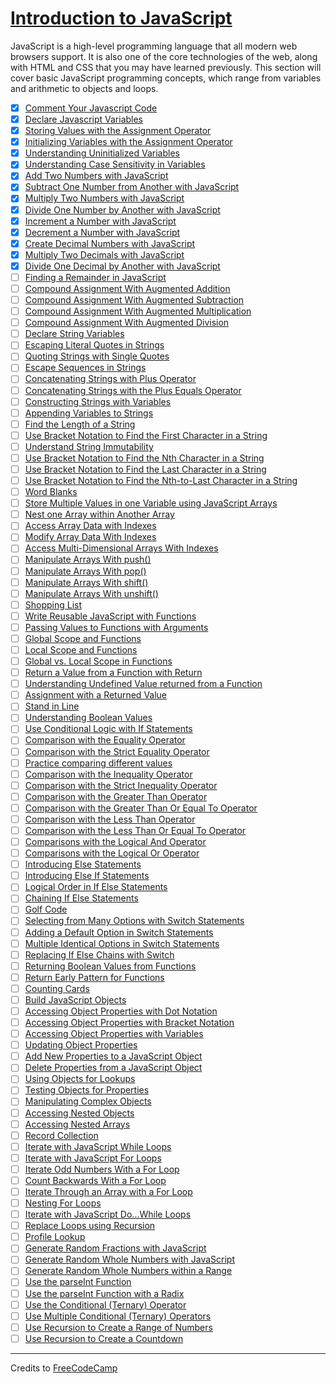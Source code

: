 # [Introduction to JavaScript](https://learn.freecodecamp.org/javascript-algorithms-and-data-structures/basic-javascript/)

JavaScript is a high-level programming language that all modern web browsers support. It is also one of the core technologies of the web, along with HTML and CSS that you may have learned previously. This section will cover basic JavaScript programming concepts, which range from variables and arithmetic to objects and loops.

- [x] [Comment Your Javascript Code](001-comment-your-javascript-code.js)
- [x] [Declare Javascript Variables](002-declare-javascript-variables.js)
- [x] [Storing Values with the Assignment Operator](003-storing-values-with-the-assignment-operator.js)
- [x] [Initializing Variables with the Assignment Operator](004-initializing-variables-with-the-assignment-operator.js)
- [x] [Understanding Uninitialized Variables](005-understanding-uninitialized-variables.js)
- [x] [Understanding Case Sensitivity in Variables](006-understanding-case-sensitivity-in-variables.js)
- [x] [Add Two Numbers with JavaScript](007-add-two-numbers-with-javascript.js)
- [x] [Subtract One Number from Another with JavaScript](008-subtract-one-number-from-another-with-javascript.js)
- [x] [Multiply Two Numbers with JavaScript](009-multiply-two-numbers-with-javascript.js)
- [x] [Divide One Number by Another with JavaScript](010-divide-one-number-by-another-with-javascript.js)
- [x] [Increment a Number with JavaScript](011-increment-a-number-with-javascript.js)
- [x] [Decrement a Number with JavaScript](012-decrement-a-number-with-javascript.js)
- [x] [Create Decimal Numbers with JavaScript](013-create-decimal-numbers-with-javascript.js)
- [x] [Multiply Two Decimals with JavaScript](014-multiply-two-decimals-with-javascript.js)
- [x] [Divide One Decimal by Another with JavaScript](015-divide-one-decimal-by-another-with-javascript.js)
- [ ] [Finding a Remainder in JavaScript](016-finding-a-remainder-in-javascript.js)
- [ ] [Compound Assignment With Augmented Addition](017-compound-assignment-with-augmented-addition.js)
- [ ] [Compound Assignment With Augmented Subtraction](018-compound-assignment-with-augmented-subtraction.js)
- [ ] [Compound Assignment With Augmented Multiplication](019-compound-assignment-with-augmented-multiplication.js)
- [ ] [Compound Assignment With Augmented Division](020-compound-assignment-with-augmented-division.js)
- [ ] [Declare String Variables](021-declare-string-variables.js)
- [ ] [Escaping Literal Quotes in Strings](022-escaping-literal-quotes-in-strings.js)
- [ ] [Quoting Strings with Single Quotes](023-quoting-strings-with-single-quotes.js)
- [ ] [Escape Sequences in Strings](024-escape-sequences-in-strings.js)
- [ ] [Concatenating Strings with Plus Operator](025-concatenating-strings-with-plus-operator.js)
- [ ] [Concatenating Strings with the Plus Equals Operator](026-concatenating-strings-with-the-plus-equals-operator.js)
- [ ] [Constructing Strings with Variables](027-constructing-strings-with-variables.js)
- [ ] [Appending Variables to Strings](028-appending-variables-to-strings.js)
- [ ] [Find the Length of a String](029-find-the-length-of-a-string.js)
- [ ] [Use Bracket Notation to Find the First Character in a String](030-use-bracket-notation-to-find-the-first-character-in-a-string.js)
- [ ] [Understand String Immutability](031-understand-string-immutability.js)
- [ ] [Use Bracket Notation to Find the Nth Character in a String](032-use-bracket-notation-to-find-the-nth-character-in-a-string.js)
- [ ] [Use Bracket Notation to Find the Last Character in a String](033-use-bracket-notation-to-find-the-last-character-in-a-string.js)
- [ ] [Use Bracket Notation to Find the Nth-to-Last Character in a String](034-use-bracket-notation-to-find-the-nth-to-last-character-in-a-string.js)
- [ ] [Word Blanks](035-word-blanks.js)
- [ ] [Store Multiple Values in one Variable using JavaScript Arrays](036-store-multiple-values-in-one-variable-using-javascript-arrays.js)
- [ ] [Nest one Array within Another Array](037-nest-one-array-within-another-array.js)
- [ ] [Access Array Data with Indexes](038-access-array-data-with-indexes.js)
- [ ] [Modify Array Data With Indexes](039-modify-array-data-with-indexes.js)
- [ ] [Access Multi-Dimensional Arrays With Indexes](040-access-multi-dimensional-arrays-with-indexes.js)
- [ ] [Manipulate Arrays With push()](041-manipulate-arrays-with-push.js)
- [ ] [Manipulate Arrays With pop()](042-manipulate-arrays-with-pop.js)
- [ ] [Manipulate Arrays With shift()](043-manipulate-arrays-with-shift.js)
- [ ] [Manipulate Arrays With unshift()](044-manipulate-arrays-with-unshift.js)
- [ ] [Shopping List](045-shopping-lis.js)
- [ ] [Write Reusable JavaScript with Functions](046-write-reusable-javascript-with-functions.js)
- [ ] [Passing Values to Functions with Arguments](047-passing-values-to-functions-with-arguments.js)
- [ ] [Global Scope and Functions](048-global-scope-and-functions.js)
- [ ] [Local Scope and Functions](049-local-scope-and-functions.js)
- [ ] [Global vs. Local Scope in Functions](050-global-vs--local-scope-in-functions.js)
- [ ] [Return a Value from a Function with Return](051-return-a-value-from-a-function-with-return.js)
- [ ] [Understanding Undefined Value returned from a Function](052-understanding-undefined-value-returned-from-a-function.js)
- [ ] [Assignment with a Returned Value](053-assignment-with-a-returned-value.js)
- [ ] [Stand in Line](054-stand-in-line.js)
- [ ] [Understanding Boolean Values](055-understanding-boolean-values.js)
- [ ] [Use Conditional Logic with If Statements](056-use-conditional-logic-with-if-statements.js)
- [ ] [Comparison with the Equality Operator](057-comparison-with-the-equality-operator.js)
- [ ] [Comparison with the Strict Equality Operator](058-comparison-with-the-strict-equality-operator.js)
- [ ] [Practice comparing different values](059-practice-comparing-different-values.js)
- [ ] [Comparison with the Inequality Operator](060-comparison-with-the-inequality-operator.js)
- [ ] [Comparison with the Strict Inequality Operator](061-comparison-with-the-strict-inequality-operator.js)
- [ ] [Comparison with the Greater Than Operator](062-comparison-with-the-greater-than-operator.js)
- [ ] [Comparison with the Greater Than Or Equal To Operator](063-comparison-with-the-greater-than-or-equal-to-operator.js)
- [ ] [Comparison with the Less Than Operator](064-comparison-with-the-less-than-operator.js)
- [ ] [Comparison with the Less Than Or Equal To Operator](065-comparison-with-the-less-than-or-equal-to-operator.js)
- [ ] [Comparisons with the Logical And Operator](066-comparisons-with-the-logical-and-operator.js)
- [ ] [Comparisons with the Logical Or Operator](067-comparisons-with-the-logical-or-operator.js)
- [ ] [Introducing Else Statements](068-introducing-else-statements.js)
- [ ] [Introducing Else If Statements](069-introducing-else-if-statements.js)
- [ ] [Logical Order in If Else Statements](070-logical-order-in-if-else-statements.js)
- [ ] [Chaining If Else Statements](071-chaining-if-else-statements.js)
- [ ] [Golf Code](072-golf-code.js)
- [ ] [Selecting from Many Options with Switch Statements](073-selecting-from-many-options-with-switch-statements.js)
- [ ] [Adding a Default Option in Switch Statements](074-adding-a-default-option-in-switch-statements.js)
- [ ] [Multiple Identical Options in Switch Statements](075-multiple-identical-options-in-switch-statements.js)
- [ ] [Replacing If Else Chains with Switch](076-replacing-if-else-chains-with-switch.js)
- [ ] [Returning Boolean Values from Functions](077-returning-boolean-values-from-functions.js)
- [ ] [Return Early Pattern for Functions](078-return-early-pattern-for-functions.js)
- [ ] [Counting Cards](079-counting-cards.js)
- [ ] [Build JavaScript Objects](080-build-javascript-objects.js)
- [ ] [Accessing Object Properties with Dot Notation](081-accessing-object-properties-with-dot-notation.js)
- [ ] [Accessing Object Properties with Bracket Notation](082-accessing-object-properties-with-bracket-notation.js)
- [ ] [Accessing Object Properties with Variables](083-accessing-object-properties-with-variables.js)
- [ ] [Updating Object Properties](084-updating-object-properties.js)
- [ ] [Add New Properties to a JavaScript Object](085-add-new-properties-to-a-javascript-object.js)
- [ ] [Delete Properties from a JavaScript Object](086-delete-properties-from-a-javascript-object.js)
- [ ] [Using Objects for Lookups](087-using-objects-for-lookups.js)
- [ ] [Testing Objects for Properties](088-testing-objects-for-properties.js)
- [ ] [Manipulating Complex Objects](089-manipulating-complex-objects.js)
- [ ] [Accessing Nested Objects](090-accessing-nested-objects.js)
- [ ] [Accessing Nested Arrays](091-accessing-nested-arrays.js)
- [ ] [Record Collection](092-record-collection.js)
- [ ] [Iterate with JavaScript While Loops](093-iterate-with-javascript-while-loops.js)
- [ ] [Iterate with JavaScript For Loops](094-iterate-with-javascript-for-loops.js)
- [ ] [Iterate Odd Numbers With a For Loop](095-iterate-odd-numbers-with-a-for-loop.js)
- [ ] [Count Backwards With a For Loop](096-count-backwards-with-a-for-loop.js)
- [ ] [Iterate Through an Array with a For Loop](097-iterate-through-an-array-with-a-for-loop.js)
- [ ] [Nesting For Loops](098-nesting-for-loops.js)
- [ ] [Iterate with JavaScript Do...While Loops](099-iterate-with-javascript-do---while-loops.js)
- [ ] [Replace Loops using Recursion](100-replace-loops-using-recursion.js)
- [ ] [Profile Lookup](101-profile-lookup.js)
- [ ] [Generate Random Fractions with JavaScript](102-generate-random-fractions-with-javascript.js)
- [ ] [Generate Random Whole Numbers with JavaScript](103-generate-random-whole-numbers-with-javascript.js)
- [ ] [Generate Random Whole Numbers within a Range](104-generate-random-whole-numbers-within-a-range.js)
- [ ] [Use the parseInt Function](105-use-the-parseint-function.js)
- [ ] [Use the parseInt Function with a Radix](106-use-the-parseint-function-with-a-radix.js)
- [ ] [Use the Conditional (Ternary) Operator](107-use-the-conditional-ternary-operator.js)
- [ ] [Use Multiple Conditional (Ternary) Operators](108-use-multiple-conditional-ternary-operators.js)
- [ ] [Use Recursion to Create a Range of Numbers](109-use-recursion-to-create-a-range-of-numbers.js)
- [ ] [Use Recursion to Create a Countdown](110-use-recursion-to-create-a-countdown.js)

---

Credits to [FreeCodeCamp](https://www.freecodecamp.org/)
